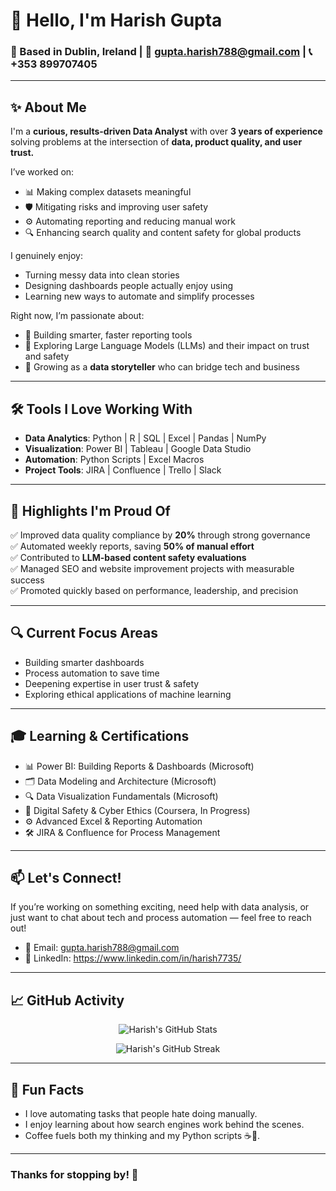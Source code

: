 # 👋 Hello, I'm Harish Gupta

### 📍 Based in Dublin, Ireland | 📧 gupta.harish788@gmail.com | 📞 +353 899707405

---

## ✨ About Me
I'm a **curious, results-driven Data Analyst** with over **3 years of experience** solving problems at the intersection of **data, product quality, and user trust.**

I’ve worked on:
- 📊 Making complex datasets meaningful  
- 🛡️ Mitigating risks and improving user safety  
- ⚙️ Automating reporting and reducing manual work  
- 🔍 Enhancing search quality and content safety for global products  

I genuinely enjoy:
- Turning messy data into clean stories  
- Designing dashboards people actually enjoy using  
- Learning new ways to automate and simplify processes  

Right now, I’m passionate about:
- 🚀 Building smarter, faster reporting tools  
- 🤖 Exploring Large Language Models (LLMs) and their impact on trust and safety  
- 🌱 Growing as a **data storyteller** who can bridge tech and business

---

## 🛠️ Tools I Love Working With
- **Data Analytics**: Python | R | SQL | Excel | Pandas | NumPy  
- **Visualization**: Power BI | Tableau | Google Data Studio  
- **Automation**: Python Scripts | Excel Macros  
- **Project Tools**: JIRA | Confluence | Trello | Slack  

---

## 🚩 Highlights I'm Proud Of
✅ Improved data quality compliance by **20%** through strong governance  
✅ Automated weekly reports, saving **50% of manual effort**  
✅ Contributed to **LLM-based content safety evaluations**  
✅ Managed SEO and website improvement projects with measurable success  
✅ Promoted quickly based on performance, leadership, and precision  

---

## 🔍 Current Focus Areas
- Building smarter dashboards  
- Process automation to save time  
- Deepening expertise in user trust & safety  
- Exploring ethical applications of machine learning  

---

## 🎓 Learning & Certifications
- 📊 Power BI: Building Reports & Dashboards (Microsoft)  
- 🗂️ Data Modeling and Architecture (Microsoft)  
- 🔍 Data Visualization Fundamentals (Microsoft)  
- 🔐 Digital Safety & Cyber Ethics (Coursera, In Progress)  
- ⚙️ Advanced Excel & Reporting Automation  
- 🛠️ JIRA & Confluence for Process Management  

---

## 📫 Let's Connect!
If you’re working on something exciting, need help with data analysis, or just want to chat about tech and process automation — feel free to reach out!  

- 📧 Email: [gupta.harish788@gmail.com](mailto:gupta.harish788@gmail.com)  
- 💼 LinkedIn: https://www.linkedin.com/in/harish7735/

---

## 📈 GitHub Activity

<p align="center">
  <img src="https://github-readme-stats.vercel.app/api?username=Harish&show_icons=true&theme=gruvbox" alt="Harish's GitHub Stats" />
</p>

<p align="center">
  <img src="https://github-readme-streak-stats.herokuapp.com/?user=Harish&theme=gruvbox" alt="Harish's GitHub Streak" />
</p>

---

## 🌱 Fun Facts
- I love automating tasks that people hate doing manually.
- I enjoy learning about how search engines work behind the scenes.
- Coffee fuels both my thinking and my Python scripts ☕🐍.

---

### Thanks for stopping by! 🙌
